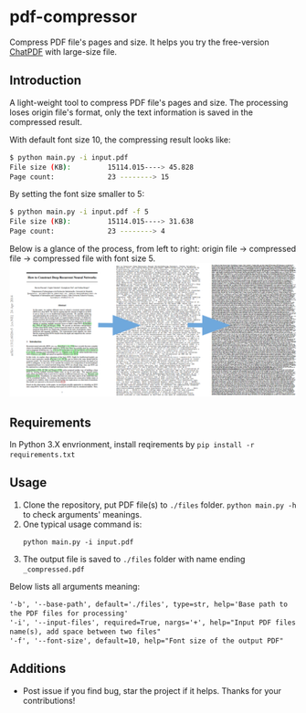 # pdf-compressor
Compress PDF file's pages and size. It helps you try the free-version [ChatPDF](https://www.chatpdf.com/) with large-size file.

## Introduction

A light-weight tool to compress PDF file's pages and size. The processing loses origin file's format, only the text information is saved in the compressed result.

With default font size 10, the compressing result looks like:
```bash
$ python main.py -i input.pdf
File size (KB):         15114.015----> 45.828
Page count:             23 --------> 15
```
By setting the font size smaller to 5:
```bash
$ python main.py -i input.pdf -f 5
File size (KB):         15114.015----> 31.638
Page count:             23 --------> 4
```

Below is a glance of the process, from left to right: origin file -> compressed file -> compressed file with font size 5.
![](./files/introduction.png)

## Requirements

In Python 3.X envrionment, install reqirements by `pip install -r requirements.txt`

## Usage
1. Clone the repository, put PDF file(s) to `./files` folder.
`python main.py -h` to check arguments' meanings. 
2. One typical usage command is:
    ```
    python main.py -i input.pdf
    ```
3. The output file is saved to `./files` folder with name ending `_compressed.pdf`

Below lists all arguments meaning:
```
'-b', '--base-path', default='./files', type=str, help='Base path to the PDF files for processing'
'-i', '--input-files', required=True, nargs='+', help="Input PDF files name(s), add space between two files"
'-f', '--font-size', default=10, help="Font size of the output PDF"
```

## Additions

- Post issue if you find bug, star the project if it helps. Thanks for your contributions!